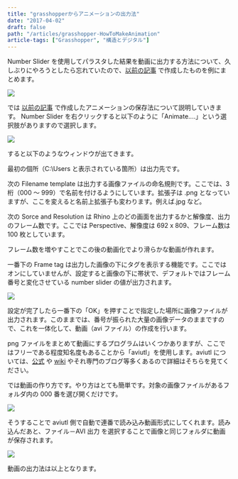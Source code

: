 ```yaml
---
title: "grasshopperからアニメーションの出力法"
date: "2017-04-02"
draft: false
path: "/articles/grasshopper-HowToMakeAnimation"
article-tags: ["Grasshopper", "構造とデジタル"]
---
```


Number Slider を使用してパラスタした結果を動画に出力する方法について、久しぶりにやろうとしたら忘れていたので、[以前の記事](../Karamba-ConfirmEffectOfRingGarter) で作成したものを例にまとめます。

[![](https://3.bp.blogspot.com/-ddXarb_dHtU/WOCOAfUB21I/AAAAAAAABWg/ND5KRylVLxQssEotFO_wbIgw_9DnJxOCACLcB/s1600/avi.PNG)](https://3.bp.blogspot.com/-ddXarb_dHtU/WOCOAfUB21I/AAAAAAAABWg/ND5KRylVLxQssEotFO_wbIgw_9DnJxOCACLcB/s1600/avi.PNG)

では [以前の記事](../Karamba-ConfirmEffectOfRingGarter) で作成したアニメーションの保存法について説明していきます。
Number Slider を右クリックすると以下のように「Animate....」という選択肢がありますので選択します。

[![](https://2.bp.blogspot.com/-5WvXuLoRucM/WNBgiNVKFSI/AAAAAAAABVw/DpGt3s2zFjQ-cNQ-kymddm0mNVEmnNsdwCLcB/s320/%25E3%2582%25A2%25E3%2583%258B%25E3%2583%25A1%25E8%25A8%25AD%25E5%25AE%259A.PNG)](https://2.bp.blogspot.com/-5WvXuLoRucM/WNBgiNVKFSI/AAAAAAAABVw/DpGt3s2zFjQ-cNQ-kymddm0mNVEmnNsdwCLcB/s1600/%25E3%2582%25A2%25E3%2583%258B%25E3%2583%25A1%25E8%25A8%25AD%25E5%25AE%259A.PNG)

すると以下のようなウィンドウが出てきます。

最初の個所（C:\\Users と表示されている箇所）は出力先です。

次の Filename template は出力する画像ファイルの命名規則です。ここでは、3 桁（000 ～ 999）で名前を付けるようにしています。拡張子は .png となっていますが、ここを変えると名前上拡張子も変わります。例えば.jpg など。

次の Sorce and Resolution は Rhino 上のどの画面を出力するかと解像度、出力のフレーム数です。ここでは Perspective、解像度は 692 x 809、フレーム数は 100 枚としています。

フレーム数を増やすことでこの後の動画化でより滑らかな動画が作れます。

一番下の Frame tag は出力した画像の下にタグを表示する機能です。ここではオンにしていませんが、設定すると画像の下に帯状で、デフォルトではフレーム番号と変化させている number slider の値が出力されます。

[![](https://2.bp.blogspot.com/-8_N-akpaJEY/WNBhVJWnJJI/AAAAAAAABWA/OdW4qx-yz0oXCyHqGQW-7EWd_DfqIV5VwCLcB/s320/%25E3%2582%25A2%25E3%2583%258B%25E3%2583%25A1%25E5%2587%25BA%25E5%258A%259B%25E8%25A8%25AD%25E5%25AE%259A.PNG)](https://2.bp.blogspot.com/-8_N-akpaJEY/WNBhVJWnJJI/AAAAAAAABWA/OdW4qx-yz0oXCyHqGQW-7EWd_DfqIV5VwCLcB/s1600/%25E3%2582%25A2%25E3%2583%258B%25E3%2583%25A1%25E5%2587%25BA%25E5%258A%259B%25E8%25A8%25AD%25E5%25AE%259A.PNG)

設定が完了したら一番下の「OK」を押すことで指定した場所に画像ファイルが出力されます。このままでは、番号が振られた大量の画像データのままですので、これを一体化して、動画（avi ファイル）の作成を行います。

png ファイルをまとめて動画にするプログラムはいくつかありますが、ここではフリーである程度知名度もあることから「aviutl」を使用します。aviutl については、[公式](http://spring-fragrance.mints.ne.jp/aviutl/) や [wiki](https://ja.wikipedia.org/wiki/AviUtl) やそれ専門のブログ等多くあるので詳細はそちらを見てください。

では動画の作り方です。やり方はとても簡単です。対象の画像ファイルがあるフォルダ内の 000 番を選び開くだけです。

[![](https://4.bp.blogspot.com/-37pSOTf0X1Q/WOCY0y06yAI/AAAAAAAABWw/Cr_nHI0QUV8a9Qxyglyxs3YzwsYbo5GUACLcB/s320/aviutl.PNG)](https://4.bp.blogspot.com/-37pSOTf0X1Q/WOCY0y06yAI/AAAAAAAABWw/Cr_nHI0QUV8a9Qxyglyxs3YzwsYbo5GUACLcB/s1600/aviutl.PNG)

そうすることで aviutl 側で自動で連番で読み込み動画形式にしてくれます。読み込んだあと、ファイル－AVI 出力 を選択することで画像と同じフォルダに動画が保存されます。

[![](https://3.bp.blogspot.com/-VW_s6Q0F0QI/WOCZQffQ3BI/AAAAAAAABW0/zWUdnRlkpbs0EAi2Mra6RFSMbt-8n_8AgCLcB/s320/aviutl%25E5%2587%25BA%25E5%258A%259B.PNG)](https://3.bp.blogspot.com/-VW_s6Q0F0QI/WOCZQffQ3BI/AAAAAAAABW0/zWUdnRlkpbs0EAi2Mra6RFSMbt-8n_8AgCLcB/s1600/aviutl%25E5%2587%25BA%25E5%258A%259B.PNG)

動画の出力法は以上となります。
